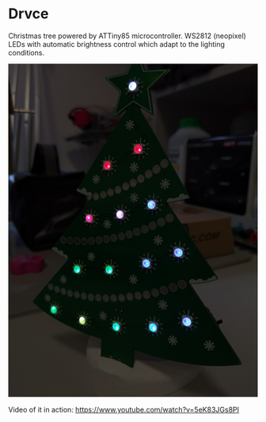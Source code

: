 # Drvce
 Christmas tree powered by ATTiny85 microcontroller. WS2812 (neopixel) LEDs with automatic brightness control which adapt to the lighting conditions.

![](Images/front_side_dark.jpg)
 
 Video of it in action: https://www.youtube.com/watch?v=5eK83JGs8PI
 
 
